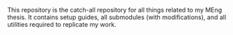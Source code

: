 This repository is the catch-all repository for all things related to my MEng thesis.
It contains setup guides, all submodules (with modifications), and all utilities required to replicate my work.


